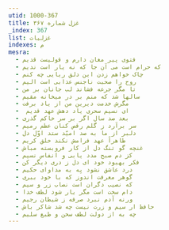 ```yaml
---
utid: 1000-367
title: غزل شماره ۳۶۷
_index: 367
list: غزلیات
indexes: م
mesra:
  - فتوی پیر مغان دارم و قولیست قدیم
  - که حرام است می آن جا که نه یار است ندیم
  - چاک خواهم زدن این دلق ریایی چه کنم
  - روح را صحبت ناجنس عذابی است الیم
  - تا مگر جرعه فشاند لب جانان بر من
  - سالها شد که منم بر در میخانه مقیم
  - مگرش خدمت دیرین من از یاد برفت
  - ‌ ای نسیم سحری یاد دهش عهد قدیم
  - بعد صد سال اگر بر سر خاکم گذری
  - سر برآرد ز گلم رقص کنان عظم رمیم
  - دلبر از ما به صد امیّد ستد اوّل دل
  - ظاهراً عهد فرامش نکند خلق کریم
  - غنچه گو تنگ دل از کار فروبسته مباش
  - کز دم صبح مدد یابی و انفاس نسیم
  - فکر بهبود خود ای دل ز دری دیگر کن
  - درد عاشق نشود بِه به مداوای حکیم
  - گوهر معرفت اندوز که با خود ببری
  - که نصیب دگران است نصاب زر و سیم
  - دام سخت است مگر یار شود لطف خدا
  - ورنه آدم نبرد صرفه ز شیطان رجیم
  - حافظ ار سیم و زرت نیست چه شد شاکر باش
  - چه به از دولت لطف سخن و طبع سلیم
---
```

